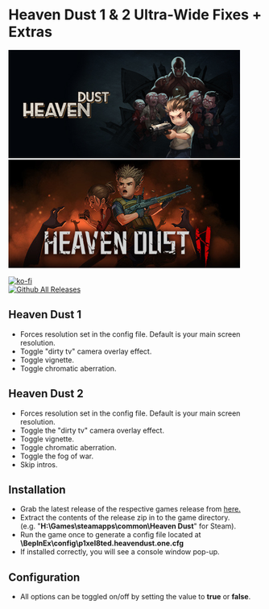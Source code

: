 # Heaven Dust 1 & 2 Ultra-Wide Fixes + Extras

![Game Logo](header_1.jpg) ![Game Logo](header_2.jpg)<br>

[![ko-fi](https://ko-fi.com/img/githubbutton_sm.svg)](https://ko-fi.com/F2F2DI3WA)<br>
[![Github All Releases](https://img.shields.io/github/downloads/p1xel8ted/HeavenDust/total.svg)](https://github.com/p1xel8ted/HeavenDust/releases)

## Heaven Dust 1

* Forces resolution set in the config file. Default is your main screen resolution.
* Toggle "dirty tv" camera overlay effect.
* Toggle vignette.
* Toggle chromatic aberration.

## Heaven Dust 2

* Forces resolution set in the config file. Default is your main screen resolution.
* Toggle the "dirty tv" camera overlay effect.
* Toggle vignette.
* Toggle chromatic aberration.
* Toggle the fog of war.
* Skip intros.

## Installation
- Grab the latest release of the respective games release from [here.](https://github.com/p1xel8ted/HeavenDust/releases)
- Extract the contents of the release zip in to the game directory.<br />(e.g. "**H:\Games\steamapps\common\Heaven Dust**" for Steam).
- Run the game once to generate a config file located at **<GameDirectory>\BepInEx\config\p1xel8ted.heavendust.one.cfg**
- If installed correctly, you will see a console window pop-up.

## Configuration
- All options can be toggled on/off by setting the value to **true** or **false**.
